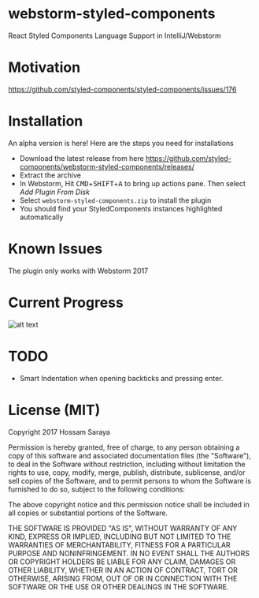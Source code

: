 # webstorm-styled-components
React Styled Components Language Support in IntelliJ/Webstorm

# Motivation
https://github.com/styled-components/styled-components/issues/176

# Installation
An alpha version is here! Here are the steps you need for installations
- Download the latest release from here https://github.com/styled-components/webstorm-styled-components/releases/
- Extract the archive
- In Webstorm, Hit <kbd>CMD</kbd>+<kbd>SHIFT</kbd>+<kbd>A</kbd> to bring up actions pane. Then select *Add Plugin From Disk*
- Select `webstorm-styled-components.zip` to install the plugin
- You should find your StyledComponents instances highlighted automatically

# Known Issues
The plugin only works with Webstorm 2017

# Current Progress
![alt text](https://d26dzxoao6i3hh.cloudfront.net/items/1Z0q2R2Y3F0b0H091436/Image%202017-08-30%20at%204.23.48%20PM.png?v=589202df)

# TODO
- Smart Indentation when opening backticks and pressing enter.

# License (MIT)
Copyright 2017 Hossam Saraya

Permission is hereby granted, free of charge, to any person obtaining a copy of this software and associated documentation files (the "Software"), to deal in the Software without restriction, including without limitation the rights to use, copy, modify, merge, publish, distribute, sublicense, and/or sell copies of the Software, and to permit persons to whom the Software is furnished to do so, subject to the following conditions:

The above copyright notice and this permission notice shall be included in all copies or substantial portions of the Software.

THE SOFTWARE IS PROVIDED "AS IS", WITHOUT WARRANTY OF ANY KIND, EXPRESS OR IMPLIED, INCLUDING BUT NOT LIMITED TO THE WARRANTIES OF MERCHANTABILITY, FITNESS FOR A PARTICULAR PURPOSE AND NONINFRINGEMENT. IN NO EVENT SHALL THE AUTHORS OR COPYRIGHT HOLDERS BE LIABLE FOR ANY CLAIM, DAMAGES OR OTHER LIABILITY, WHETHER IN AN ACTION OF CONTRACT, TORT OR OTHERWISE, ARISING FROM, OUT OF OR IN CONNECTION WITH THE SOFTWARE OR THE USE OR OTHER DEALINGS IN THE SOFTWARE.
